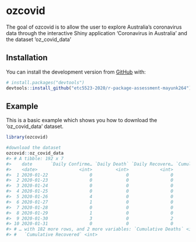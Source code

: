 
<!-- README.md is generated from README.Rmd. Please edit that file -->

# ozcovid

<!-- badges: start -->

<!-- badges: end -->

The goal of ozcovid is to allow the user to explore Australia’s
coronavirus data through the interactive Shiny application ‘Coronavirus
in Australia’ and the dataset ‘oz\_covid\_data’

## Installation

You can install the development version from
[GitHub](https://github.com/) with:

``` r
# install.packages("devtools")
devtools::install_github("etc5523-2020/r-package-assessment-mayunk264")
```

## Example

This is a basic example which shows you how to download the
‘oz\_covid\_data’ dataset.

``` r
library(ozcovid)

#download the dataset
ozcovid::oz_covid_data
#> # A tibble: 192 x 7
#>    date       `Daily Confirme… `Daily Death` `Daily Recovere… `Cumulative Con…
#>    <date>                <int>         <int>            <int>            <int>
#>  1 2020-01-22                0             0                0                0
#>  2 2020-01-23                0             0                0                0
#>  3 2020-01-24                0             0                0                0
#>  4 2020-01-25                0             0                0                0
#>  5 2020-01-26                4             0                0                4
#>  6 2020-01-27                1             0                0                5
#>  7 2020-01-28                0             0                0                5
#>  8 2020-01-29                1             0                0                6
#>  9 2020-01-30                3             0                2                9
#> 10 2020-01-31                0             0                0                9
#> # … with 182 more rows, and 2 more variables: `Cumulative Deaths` <int>,
#> #   `Cumulative Recovered` <int>
```

